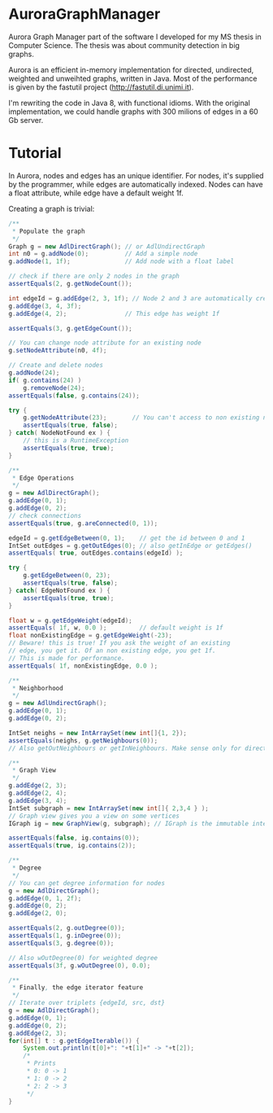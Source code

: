 AuroraGraphManager
==================

Aurora Graph Manager part of the software I developed for my MS thesis in Computer Science.
The thesis was about community detection in big graphs.

Aurora is an efficient in-memory implementation for directed, undirected, weighted and unweihted graphs, written in Java.
Most of the performance is given by the fastutil project (http://fastutil.di.unimi.it).

I'm rewriting the code in Java 8, with functional idioms. With the original implementation, we could handle
graphs with 300 milions of edges in a 60 Gb server.


Tutorial
==================

In Aurora, nodes and edges has an unique identifier. For nodes, it's supplied by the programmer, while edges are
automatically indexed. Nodes can have a float attribute, while edge have a default weight 1f.

Creating a graph is trivial:

```java
/**
 * Populate the graph
 */
Graph g = new AdlDirectGraph();	// or AdlUndirectGraph
int n0 = g.addNode(0);          // Add a simple node
g.addNode(1, 1f);               // Add node with a float label

// check if there are only 2 nodes in the graph
assertEquals(2, g.getNodeCount());

int edgeId = g.addEdge(2, 3, 1f); // Node 2 and 3 are automatically created
g.addEdge(3, 4, 3f);  
g.addEdge(4, 2);                // This edge has weight 1f

assertEquals(3, g.getEdgeCount());

// You can change node attribute for an existing node
g.setNodeAttribute(n0, 4f);

// Create and delete nodes
g.addNode(24);
if( g.contains(24) )
	g.removeNode(24);
assertEquals(false, g.contains(24));

try {
	g.getNodeAttribute(23);       // You can't access to non existing nodes
	assertEquals(true, false);
} catch( NodeNotFound ex ) {
	// this is a RuntimeException
	assertEquals(true, true);
}

/**
 * Edge Operations
 */
g = new AdlDirectGraph();
g.addEdge(0, 1);
g.addEdge(0, 2);
// check connections
assertEquals(true, g.areConnected(0, 1));

edgeId = g.getEdgeBetween(0, 1);	// get the id between 0 and 1
IntSet outEdges = g.getOutEdges(0);	// also getInEdge or getEdges()
assertEquals( true, outEdges.contains(edgeId) );

try {
	g.getEdgeBetween(0, 23);
	assertEquals(true, false);
} catch( EdgeNotFound ex ) {
	assertEquals(true, true);
}

float w = g.getEdgeWeight(edgeId);
assertEquals( 1f, w, 0.0 );			// default weight is 1f
float nonExistingEdge = g.getEdgeWeight(-23);
// Beware! this is true! If you ask the weight of an existing
// edge, you get it. Of an non existing edge, you get 1f. 
// This is made for performance.
assertEquals( 1f, nonExistingEdge, 0.0 );

/**
 * Neighborhood
 */
g = new AdlUndirectGraph();
g.addEdge(0, 1);
g.addEdge(0, 2);

IntSet neighs = new IntArraySet(new int[]{1, 2});
assertEquals(neighs, g.getNeighbours(0));
// Also getOutNeighbours or getInNeighbours. Make sense only for directed graph

/**
 * Graph View
 */
g.addEdge(2, 3);
g.addEdge(2, 4);
g.addEdge(3, 4);
IntSet subgraph = new IntArraySet(new int[]{ 2,3,4 } );
// Graph view gives you a view on some vertices
IGraph ig = new GraphView(g, subgraph);	// IGraph is the immutable interface for Graph

assertEquals(false, ig.contains(0));
assertEquals(true, ig.contains(2));

/**
 * Degree
 */
// You can get degree information for nodes
g = new AdlDirectGraph();
g.addEdge(0, 1, 2f);
g.addEdge(0, 2);
g.addEdge(2, 0);

assertEquals(2, g.outDegree(0));
assertEquals(1, g.inDegree(0));
assertEquals(3, g.degree(0));

// Also wOutDegree(0) for weighted degree
assertEquals(3f, g.wOutDegree(0), 0.0);

/**
 * Finally, the edge iterator feature
 */
// Iterate over triplets {edgeId, src, dst}
g = new AdlDirectGraph();
g.addEdge(0, 1);
g.addEdge(0, 2);
g.addEdge(2, 3);
for(int[] t : g.getEdgeIterable()) {
	System.out.println(t[0]+": "+t[1]+" -> "+t[2]);
	/*
	 * Prints
	 * 0: 0 -> 1
	 * 1: 0 -> 2
	 * 2: 2 -> 3
	 */
}
```
